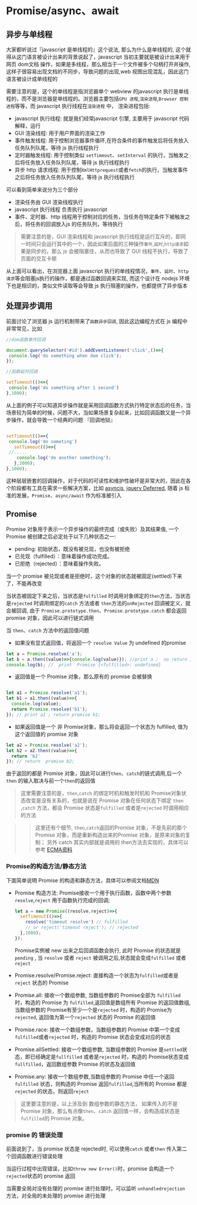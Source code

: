 # Promise/async、await

## 异步与单线程

大家都听说过『javascript 是单线程的』这个说法, 那么为什么是单线程的, 这个就得从这门语言被设计出来的背景说起了，javascript 当初主要就是被设计出来用于网页 dom文档 操作，如果是多线程，那么相当于一个文件被多个句柄打开并操作, 这样子很容易出现文档的不同步，导致问题的出现,web 视图出现混乱，因此这门语言被设计成单线程的

需要注意的是，这个的单线程是指浏览器单个 webview 的javascript 执行是单线程的，而不是浏览器是单线程的。浏览器主要包括`GPU 进程`,`渲染进程`,`Browser 控制进程`等等，而 javascript 执行线程在`渲染进程` 中， 渲染进程包括:

* javascript 执行线程: 就是我们经常javascript 引擎, 主要用于 javascript 代码解释，运行
* GUI 渲染线程: 用于用户界面的渲染工作
* 事件触发线程: 用于控制浏览器事件循环,在符合条件的事件触发后将任务放入任务队列队尾，等待 js 执行线程执行
* 定时器触发线程: 用于控制类似 `setTimeout`、`setInterval` 的执行，当触发之后将任务放入任务队列队尾，等待 js 执行线程执行
* 异步 http 请求线程: 用于控制`XmlHttprequest`或者`fetch`的执行，当触发事件之后将任务放入任务队列队尾，等待 js 执行线程执行

可以看到简单来说分为三个部分

* 渲染任务由 GUI 渲染线程执行
* javascript 执行线程 负责执行 javascript
* 事件、定时器、http 线程用于控制对应的任务，当任务在特定条件下被触发之后，将任务的回调放入js 的任务队列，等待执行

>需要注意的是，GUI 渲染线程和 javascript 执行线程是运行互斥的，即同一时间只会运行其中的一个，因此如果后面的三种操作`事件`,`延时`,`http请求`如果是同步的，那么 js 会被阻塞住，从而也导致了 GUI 线程不执行，导致了页面的交互卡顿

从上面可以看出，在浏览器上面 javascript 执行的单线程情况，`事件`、`延时`、`http请求`等会阻塞js执行的操作，都是通过函数回调来实现, 而这个设计在 nodejs 环境下也是相识的，类似文件读取等会导致 js 执行阻塞的操作，也都提供了异步版本

## 处理异步调用

前面讨论了浏览器 js 运行机制带来了`函数异步回调`, 因此这边编程方式在 js 编程中非常常见，比如

``` javascript
//dom函数事件回调

document.querySelector('#id').addEventListener('click',()=>{
 console.log('do something when dom click');
});

//函数延时回调

setTimeout(()=>{
 console.log('do something after 1 second')
},1000);

```

从上面的例子可以知道异步操作就是采用回调函数方式执行特定状态后的任务，当场景较为简单的时候，问题不大，当如果场景复杂起来，比如回调函数又是一个异步操作，就会导致一个经典的问题 『回调地狱』

``` javascript

setTimeout(()=>{
 console.log('do someting')
   setTimeout(()=>{
 //.....
    console.log('do another something');
   },2000);
},1000);

```

这种层层嵌套的回调操作，对于代码的可读性和维护性破坏是非常大的，因此在各个阶段都有工具在需求一些解决方案，比如 [asyncjs](https://caolan.github.io/async/v3/), [jquery Deferred](https://api.jquery.com/category/deferred-object/), 随着 js 标准的发展，`Promise`、`async/await` 作为标准被引入

## Promise

Promise 对象用于表示一个异步操作的最终完成（或失败）及其结果值, 一个 Promise 被创建之后必定处于以下几种状态之一:

* pending: 初始状态，既没有被兑现，也没有被拒绝
* 已兑现（fulfilled）：意味着操作成功完成。
* 已拒绝（rejected）：意味着操作失败。

当一个 promise 被兑现或者是拒绝时，这个对象的状态就被固定(settled)下来了，不能再改变

当状态被固定下来之后，当状态是`fulfilled` 时调用对象绑定的`then`方法，当状态是`rejected` 时调用绑定的`catch` 方法或者 `then`方法的`onRejected` 回调被定义，就会被回调, 由于 `Promise.prototype.then`、`Promise.prototype.catch` 都会返回 promise 对象，因此可以进行链式调用

当 `then`、`catch` 方法中的返回值问题

* 如果没有显式返回值，将返回一个 `resolve Value` 为 undefined 的promise

``` javascript
let a = Promise.resolve('a');
let b = a.then((value)=>{console.log(value)}); //print a ;  no return ;
console.log(b); //  print  Promise {<fulfilled>: undefined}
```

* 返回值是一个 Promise 对象，那么原有的 promise 会被替换

``` javascript

let a1 = Promise.resolve('a1');
let b1 = a1.then((value)=>{
  console.log(value); 
  return Promise.resolve('b1');
}); // print a1 ; return promise b1;

```

* 如果返回值是一个 非 Promise对象，那么将会返回一个状态为 fulfilled, 值为这个返回值的 promise 对象

``` javascript
let a2 = Promise.resolve('a2');
let b2 = a2.then((value)=>{
  return 'b2'
}); // return  promise b2;

```

由于返回的都是 Promise 对象，因此可以进行`then`、`catch`的链式调用,后一个`then` 的输入取决与前一个`then`的返回值

> 这里需要注意的是，`then`,`catch` 的绑定时机和触发时机和 Promise对象状态改变是没有关系的，也就是说在 Promise 对象在任何状态下绑定 `then` ,`catch` 方法，都会 Promise 状态是`fulfilled` 或者是`rejected` 时调用相应的方法

>> 这里还有个细节, `then`,`catch`返回的Promise 对象，不是先前的那个 Promise 对象，而是重新构造出来的Promise 对象，是原来对象的复制； 另外 catch 其实内部就是调用的 then方法去实现的，具体可以参考 [ECMA资料](https://262.ecma-international.org/9.0/#sec-properties-of-the-promise-prototype-object)

### Promise的构造方法/静态方法

下面简单说明 Promise 的构造和静态方法，具体可以参阅文档[MDN](https://developer.mozilla.org/zh-CN/docs/Web/JavaScript/Reference/Global_Objects/Promise)

* Promise 构造方法: Promise接收一个用于执行函数，函数中两个参数`resolve`,`reject` 用于函数执行完成的回调;

  ``` javascript
  let a = new Promise((resolve,reject)=>{
    setTimeout(()=>{
      resolve('timeout resolve') // fulfilled
      // or reject('timeout reject'); // rejected
    },1000);
  });
  ```

  Promise实例被 new 出来之后回调函数会执行, 此时 Promise 的状态就是 `pending` , 当 `resolve` 或者 `reject` 被调用之后,状态就会变成`fulfilled` 或者 `reject`

* Promise.resolve/Promise.reject: 直接构造一个状态为`fulfilled`或者是 `reject` 状态的 Promise

* Promise.all: 接收一个数组参数, 当数组参数的 Promise全部为 `fulfilled` 时，构造的 Promise 为 `fulfilled`,返回值是数组所有 Promise 的返回值数组, 当数组参数的 Promise有至少一个是`rejected` 时，构造的 Promise为`rejected`, 返回值为第一个`rejected` 状态的 Promise 的返回值

* Promise.race: 接收一个数组参数，当数组参数的 Promise 中第一个变成`fulfilled`或者`rejected` 时，构造的 Promise 状态会变成对应的状态

* Promise.allSettled: 接收一个数组参数, 当数组参数的 Promise 是`settled`状态，即已经确定是`fullfilled` 或者是`rejected` 时，构造的 Promise状态变成`fullfilled`，返回数组参数 Promise 的状态及返回值

* Promise.any: 接收一个数组参数,当数组参数的 Promise 中任一个返回`fulfilled` 状态，则构造的 Promise 返回`fulfilled`,当所有的 Promise 都是`rejected` 的状态，则返回`reject`

> 这里要注意的是，以上涉及到 数组参数的静态方法， 如果传入的不是 Promise 对象，那么有点像`then`、`catch` 返回值一样，会构造成状态是`fulfilled`的 Promise 对象。

### promise 的 错误处理

前面说到了，当 promise 状态是 rejected时, 可以使用`catch` 或者`then` 传入第二个回调函数进行错误处理

当运行过程中出现错误，比如`throw new Error()`时，promise 会构造一个`rejected`状态的 promise 返回

当需要全局对没有处理的 promise 进行处理时，可以监听 `unhandledrejection` 方法，对全局的未处理的 promise 进行处理
